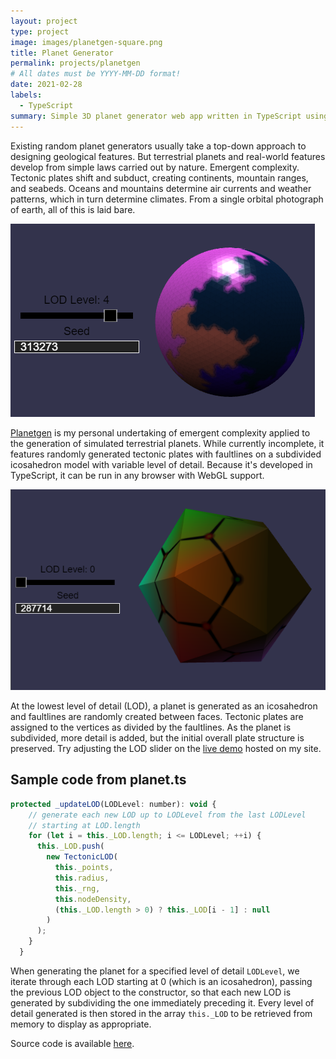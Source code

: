 ```yaml
---
layout: project
type: project
image: images/planetgen-square.png
title: Planet Generator
permalink: projects/planetgen
# All dates must be YYYY-MM-DD format!
date: 2021-02-28
labels:
  - TypeScript
summary: Simple 3D planet generator web app written in TypeScript using Babylon.js as a frontend.
---
```


Existing random planet generators usually take a top-down approach to designing geological features. But terrestrial planets and real-world features develop from simple laws carried out by nature. Emergent complexity. Tectonic plates shift and subduct, creating continents, mountain ranges, and seabeds. Oceans and mountains determine air currents and weather patterns, which in turn determine climates. From a single orbital photograph of earth, all of this is laid bare.

![screenshot](/images/planetgen-screenshot.png)

[Planetgen](http://connectiveunconscious.com/planetgen/) is my personal undertaking of emergent complexity applied to the generation of simulated terrestrial planets. While currently incomplete, it features randomly generated tectonic plates with faultlines on a subdivided icosahedron model with variable level of detail. Because it's developed in TypeScript, it can be run in any browser with WebGL support.  

![screenshot](/images/planetgen-lod0.png)

At the lowest level of detail (LOD), a planet is generated as an icosahedron and faultlines are randomly created between faces. Tectonic plates are assigned to the vertices as divided by the faultlines. As the planet is subdivided, more detail is added, but the initial overall plate structure is preserved. Try adjusting the LOD slider on the [live demo](http://connectiveunconscious.com/planetgen/) hosted on my site.

## Sample code from **planet.ts**
```js
protected _updateLOD(LODLevel: number): void {
    // generate each new LOD up to LODLevel from the last LODLevel
    // starting at LOD.length
    for (let i = this._LOD.length; i <= LODLevel; ++i) {
      this._LOD.push(
        new TectonicLOD(
          this._points,
          this.radius,
          this._rng,
          this.nodeDensity,
          (this._LOD.length > 0) ? this._LOD[i - 1] : null
        )
      );
    }
  }
```
When generating the planet for a specified level of detail `LODLevel`, we iterate through each LOD starting at 0 (which is an icosahedron), passing the previous LOD object to the constructor, so that each new LOD is generated by subdividing the one immediately preceding it. Every level of detail generated is then stored in the array `this._LOD` to be retrieved from memory to display as appropriate.  

Source code is available [here](https://github.com/believeinlain/planetgen-js).  
